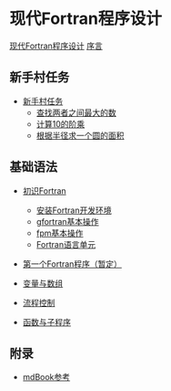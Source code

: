 # 现代Fortran程序设计

[现代Fortran程序设计](title-page.md)
[序言](preface.md)

## 新手村任务

- [新手村任务](./新手村任务/README.md)
  - [查找两者之间最大的数](./新手村任务/task1.md)
  - [计算10的阶乘](./新手村任务/task2.md)
  - [根据半径求一个圆的面积](新手村任务/task3.md)

## 基础语法

- [初识Fortran](ch01-00-getting-started.md)
    - [安装Fortran开发环境](ch01-01-install-compiler.md)
    - [gfortran基本操作](ch01-02-gfortran.md)
    - [fpm基本操作](ch01-03-fpm.md)
    - [Fortran语言单元](ch01-04-program-unit.md)

- [第一个Fortran程序（暂定）]()

- [变量与数组]()

- [流程控制]()

- [函数与子程序]()

## 附录

- [mdBook参考](mdbook-cheat-sheet.md)
